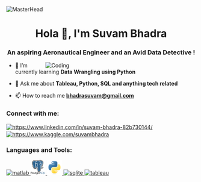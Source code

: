 ![MasterHead](https://smartwinzsolutions.com/images/web_analytics-banner.jpg)
<h1 align="center">Hola 👋, I'm Suvam Bhadra</h1>
<h3 align="center">An aspiring Aeronautical Engineer and an Avid Data Detective !</h3>
<img align="right" alt="Coding" width="400" src="https://indoanalytica.com/static/images/data-science-2.gif">

- 🌱 I’m currently learning **Data Wrangling using Python**

- 💬 Ask me about **Tableau, Python, SQL and anything tech related**

- 📫 How to reach me **bhadrasuvam@gmail.com**

<h3 align="left">Connect with me:</h3>
<p align="left">
<a href="https://www.linkedin.com/in/suvam-bhadra-82b730144/" target="blank"><img align="center" src="https://raw.githubusercontent.com/rahuldkjain/github-profile-readme-generator/master/src/images/icons/Social/linked-in-alt.svg" alt="https://www.linkedin.com/in/suvam-bhadra-82b730144/" height="30" width="40" /></a>
<a href="https://kaggle.com/https://www.kaggle.com/suvambhadra" target="blank"><img align="center" src="https://raw.githubusercontent.com/rahuldkjain/github-profile-readme-generator/master/src/images/icons/Social/kaggle.svg" alt="https://www.kaggle.com/suvambhadra" height="30" width="40" /></a>
</p>

<h3 align="left">Languages and Tools:</h3>
<p align="left"> <a href="https://www.mathworks.com/" target="_blank" rel="noreferrer"> <img src="https://upload.wikimedia.org/wikipedia/commons/2/21/Matlab_Logo.png" alt="matlab" width="40" height="40"/> </a> <a href="https://www.postgresql.org" target="_blank" rel="noreferrer"> <img src="https://raw.githubusercontent.com/devicons/devicon/master/icons/postgresql/postgresql-original-wordmark.svg" alt="postgresql" width="40" height="40"/> </a> <a href="https://www.python.org" target="_blank" rel="noreferrer"> <img src="https://raw.githubusercontent.com/devicons/devicon/master/icons/python/python-original.svg" alt="python" width="40" height="40"/> </a> <a href="https://www.sqlite.org/" target="_blank" rel="noreferrer"> <img src="https://www.vectorlogo.zone/logos/sqlite/sqlite-icon.svg" alt="sqlite" width="40" height="40"/> </a> <a href="https://www.tableau.com" target="_blank" rel="noreferrer"> <img src="https://upload.wikimedia.org/wikipedia/commons/4/4b/Tableau_Logo.png" alt="tableau" width="100" height="40"/> </a> </p>
